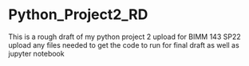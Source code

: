 # Python_Project2_RD
This is a rough draft of my python project 2 upload for BIMM 143 SP22
upload any files needed to get the code to run for final draft
as well as jupyter notebook
